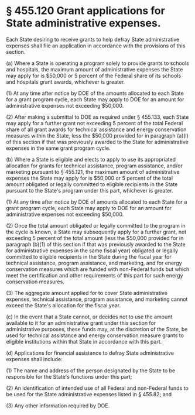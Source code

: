 # § 455.120   Grant applications for State administrative expenses.

Each State desiring to receive grants to help defray State administrative expenses shall file an application in accordance with the provisions of this section. 


(a) Where a State is operating a program solely to provide grants to schools and hospitals, the maximum amount of administrative expenses the State may apply for is $50,000 or 5 percent of the Federal share of its schools and hospitals grant awards, whichever is greater. 


(1) At any time after notice by DOE of the amounts allocated to each State for a grant program cycle, each State may apply to DOE for an amount for administrative expenses not exceeding $50,000. 


(2) After making a submittal to DOE as required under § 455.133, each State may apply for a further grant not exceeding 5 percent of the total Federal share of all grant awards for technical assistance and energy conservation measures within the State, less the $50,000 provided for in paragraph (a)(l) of this section if that was previously awarded to the State for administrative expenses in the same grant program cycle. 


(b) Where a State is eligible and elects to apply to use its appropriated allocation for grants for technical assistance, program assistance, and/or marketing pursuant to § 455.121, the maximum amount of administrative expenses the State may apply for is $50,000 or 5 percent of the total amount obligated or legally committed to eligible recipients in the State pursuant to the State's program under this part, whichever is greater. 


(1) At any time after notice by DOE of amounts allocated to each State for a grant program cycle, each State may apply to DOE for an amount for administrative expenses not exceeding $50,000. 


(2) Once the total amount obligated or legally committed to the program in the cycle is known, a State may subsequently apply for a further grant, not exceeding 5 percent of the total amount (less the $50,000 provided for in paragraph (b)(1) of this section if that was previously awarded to the State for administrative expenses in the same fiscal year) obligated or legally committed to eligible recipients in the State during the fiscal year for technical assistance, program assistance, and marketing, and for energy conservation measures which are funded with non-Federal funds but which meet the certification and other requirements of this part for such energy conservation measures. 


(3) The aggregate amount applied for to cover State administrative expenses, technical assistance, program assistance, and marketing cannot exceed the State's allocation for the fiscal year. 


(c) In the event that a State cannot, or decides not to use the amount available to it for an administrative grant under this section for administrative purposes, these funds may, at the discretion of the State, be used for technical assistance and energy conservation measure grants to eligible institutions within that State in accordance with this part. 


(d) Applications for financial assistance to defray State administrative expenses shall include: 


(1) The name and address of the person designated by the State to be responsible for the State's functions under this part; 


(2) An identification of intended use of all Federal and non-Federal funds to be used for the State administrative expenses listed in § 455.82; and 


(3) Any other information required by DOE. 




